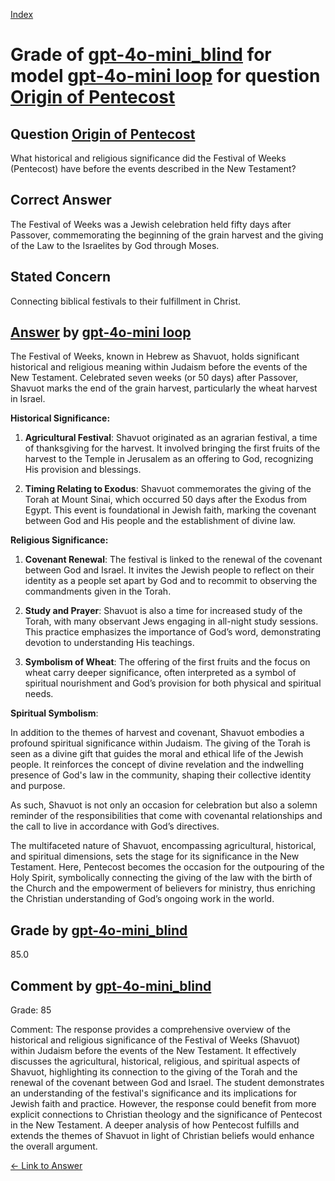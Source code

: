 
[Index](../../../../index.md)
# Grade of [gpt-4o-mini_blind](../../../grading_models/gpt-4o-mini_blind.md) for model [gpt-4o-mini loop](../../../answering_models/gpt-4o-mini_loop.md) for question [Origin of Pentecost](../../../questions/Origin_of_Pentecost.md)

## Question [Origin of Pentecost](../../../questions/Origin_of_Pentecost.md)
What historical and religious significance did the Festival of Weeks (Pentecost) have before the events described in the New Testament?

## Correct Answer
The Festival of Weeks was a Jewish celebration held fifty days after Passover, commemorating the beginning of the grain harvest and the giving of the Law to the Israelites by God through Moses.

## Stated Concern
Connecting biblical festivals to their fulfillment in Christ.

## [Answer](../Origin_of_Pentecost.md) by [gpt-4o-mini loop](../../../answering_models/gpt-4o-mini_loop.md)
The Festival of Weeks, known in Hebrew as Shavuot, holds significant historical and religious meaning within Judaism before the events of the New Testament. Celebrated seven weeks (or 50 days) after Passover, Shavuot marks the end of the grain harvest, particularly the wheat harvest in Israel.

**Historical Significance:**

1. **Agricultural Festival**: Shavuot originated as an agrarian festival, a time of thanksgiving for the harvest. It involved bringing the first fruits of the harvest to the Temple in Jerusalem as an offering to God, recognizing His provision and blessings.

2. **Timing Relating to Exodus**: Shavuot commemorates the giving of the Torah at Mount Sinai, which occurred 50 days after the Exodus from Egypt. This event is foundational in Jewish faith, marking the covenant between God and His people and the establishment of divine law.

**Religious Significance:**

1. **Covenant Renewal**: The festival is linked to the renewal of the covenant between God and Israel. It invites the Jewish people to reflect on their identity as a people set apart by God and to recommit to observing the commandments given in the Torah.

2. **Study and Prayer**: Shavuot is also a time for increased study of the Torah, with many observant Jews engaging in all-night study sessions. This practice emphasizes the importance of God’s word, demonstrating devotion to understanding His teachings.

3. **Symbolism of Wheat**: The offering of the first fruits and the focus on wheat carry deeper significance, often interpreted as a symbol of spiritual nourishment and God’s provision for both physical and spiritual needs.

**Spiritual Symbolism**: 

In addition to the themes of harvest and covenant, Shavuot embodies a profound spiritual significance within Judaism. The giving of the Torah is seen as a divine gift that guides the moral and ethical life of the Jewish people. It reinforces the concept of divine revelation and the indwelling presence of God's law in the community, shaping their collective identity and purpose.

As such, Shavuot is not only an occasion for celebration but also a solemn reminder of the responsibilities that come with covenantal relationships and the call to live in accordance with God’s directives.

The multifaceted nature of Shavuot, encompassing agricultural, historical, and spiritual dimensions, sets the stage for its significance in the New Testament. Here, Pentecost becomes the occasion for the outpouring of the Holy Spirit, symbolically connecting the giving of the law with the birth of the Church and the empowerment of believers for ministry, thus enriching the Christian understanding of God’s ongoing work in the world.

## Grade by [gpt-4o-mini_blind](../../../grading_models/gpt-4o-mini_blind.md)
85.0

## Comment by [gpt-4o-mini_blind](../../../grading_models/gpt-4o-mini_blind.md)
Grade: 85

Comment: The response provides a comprehensive overview of the historical and religious significance of the Festival of Weeks (Shavuot) within Judaism before the events of the New Testament. It effectively discusses the agricultural, historical, religious, and spiritual aspects of Shavuot, highlighting its connection to the giving of the Torah and the renewal of the covenant between God and Israel. The student demonstrates an understanding of the festival's significance and its implications for Jewish faith and practice. However, the response could benefit from more explicit connections to Christian theology and the significance of Pentecost in the New Testament. A deeper analysis of how Pentecost fulfills and extends the themes of Shavuot in light of Christian beliefs would enhance the overall argument.

[&lt;- Link to Answer](../Origin_of_Pentecost.md)
